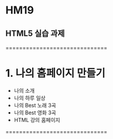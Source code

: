   # HM19
## HTML5 실습 과제
==============================
# 1. 나의 홈페이지 만들기
  - 나의 소개
  - 나의 하루 일상
  - 나의 Best 노래 3곡
  - 나의 Best 영화 3곡
  - HTML 강의 홈페이지
  
==============================

